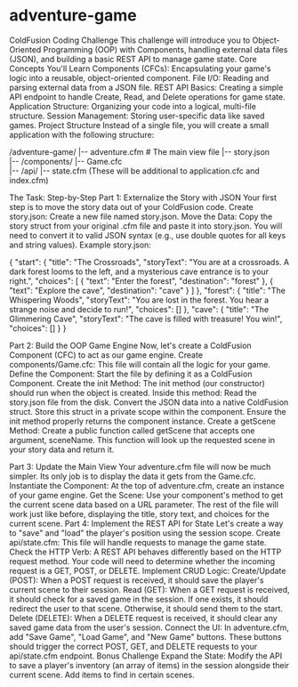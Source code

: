 # adventure-game
ColdFusion Coding Challenge
This challenge will introduce you to Object-Oriented Programming (OOP) with Components, handling external data files (JSON), and building a basic REST API to manage game state.
Core Concepts You'll Learn
Components (CFCs): Encapsulating your game's logic into a reusable, object-oriented component.
File I/O: Reading and parsing external data from a JSON file.
REST API Basics: Creating a simple API endpoint to handle Create, Read, and Delete operations for game state.
Application Structure: Organizing your code into a logical, multi-file structure.
Session Management: Storing user-specific data like saved games.
Project Structure
Instead of a single file, you will create a small application with the following structure:

/adventure-game/
	|-- adventure.cfm         # The main view file 
|-- story.json            
	|-- /components/
		|-- Game.cfc          
|-- /api/
    		|-- state.cfm
(These will be additional to application.cfc and index.cfm)



The Task: Step-by-Step
Part 1: Externalize the Story with JSON
Your first step is to move the story data out of your ColdFusion code.
Create story.json: Create a new file named story.json.
Move the Data: Copy the story struct from your original .cfm file and paste it into story.json. You will need to convert it to valid JSON syntax (e.g., use double quotes for all keys and string values).
Example story.json:

{
    "start": {
        "title": "The Crossroads",
        "storyText": "You are at a crossroads. A dark forest looms to the left, and a mysterious cave entrance is to your right.",
        "choices": [
            { "text": "Enter the forest", "destination": "forest" },
            { "text": "Explore the cave", "destination": "cave" }
        ]
    },
    "forest": {
        "title": "The Whispering Woods",
        "storyText": "You are lost in the forest. You hear a strange noise and decide to run!",
        "choices": []
    },
    "cave": {
        "title": "The Glimmering Cave",
        "storyText": "The cave is filled with treasure! You win!",
        "choices": []
    }
}


Part 2: Build the OOP Game Engine
Now, let's create a ColdFusion Component (CFC) to act as our game engine.
Create components/Game.cfc: This file will contain all the logic for your game.
Define the Component: Start the file by defining it as a ColdFusion Component.
Create the init Method: The init method (our constructor) should run when the object is created. Inside this method:
Read the story.json file from the disk.
Convert the JSON data into a native ColdFusion struct.
Store this struct in a private scope within the component.
Ensure the init method properly returns the component instance.
Create a getScene Method: Create a public function called getScene that accepts one argument, sceneName. This function will look up the requested scene in your story data and return it.

Part 3: Update the Main View
Your adventure.cfm file will now be much simpler. Its only job is to display the data it gets from the Game.cfc.
Instantiate the Component: At the top of adventure.cfm, create an instance of your game engine.
Get the Scene: Use your component's method to get the current scene data based on a URL parameter.
The rest of the file will work just like before, displaying the title, story text, and choices for the current scene.
Part 4: Implement the REST API for State
Let's create a way to "save" and "load" the player's position using the session scope.
Create api/state.cfm: This file will handle requests to manage the game state.
Check the HTTP Verb: A REST API behaves differently based on the HTTP request method. Your code will need to determine whether the incoming request is a GET, POST, or DELETE.
Implement CRUD Logic:
Create/Update (POST): When a POST request is received, it should save the player's current scene to their session.
Read (GET): When a GET request is received, it should check for a saved game in the session. If one exists, it should redirect the user to that scene. Otherwise, it should send them to the start.
Delete (DELETE): When a DELETE request is received, it should clear any saved game data from the user's session.
Connect the UI: In adventure.cfm, add "Save Game", "Load Game", and "New Game" buttons. These buttons should trigger the correct POST, GET, and DELETE requests to your api/state.cfm endpoint.
Bonus Challenge
Expand the State: Modify the API to save a player's inventory (an array of items) in the session alongside their current scene. Add items to find in certain scenes.


